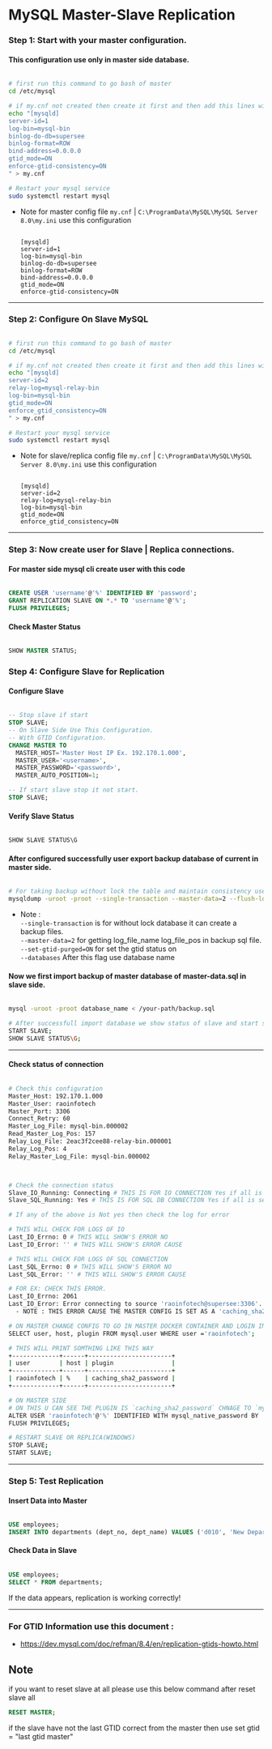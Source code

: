 # MySQL Master-Slave Replication

### Step 1: Start with your master configuration.
#### This configuration use only in master side database.

```bash

# first run this command to go bash of master
cd /etc/mysql

# if my.cnf not created then create it first and then add this lines with this code
echo "[mysqld]
server-id=1
log-bin=mysql-bin 
binlog-do-db=supersee
binlog-format=ROW
bind-address=0.0.0.0
gtid_mode=ON
enforce-gtid-consistency=ON
" > my.cnf

# Restart your mysql service
sudo systemctl restart mysql

```
- Note for master config file ` my.cnf ` | `C:\ProgramData\MySQL\MySQL Server 8.0\my.ini` use this configuration <br>
  ```

  [mysqld]
  server-id=1 
  log-bin=mysql-bin 
  binlog-do-db=supersee 
  binlog-format=ROW 
  bind-address=0.0.0.0 
  gtid_mode=ON
  enforce-gtid-consistency=ON

  ```

---

### Step 2: Configure On Slave MySQL
```bash

# first run this command to go bash of master
cd /etc/mysql

# if my.cnf not created then create it first and then add this lines with this code
echo "[mysqld]
server-id=2
relay-log=mysql-relay-bin
log-bin=mysql-bin
gtid_mode=ON
enforce_gtid_consistency=ON
" > my.cnf

# Restart your mysql service
sudo systemctl restart mysql

```
- Note for slave/replica config file ` my.cnf ` | `C:\ProgramData\MySQL\MySQL Server 8.0\my.ini` use this configuration <br>
  ```

  [mysqld]
  server-id=2
  relay-log=mysql-relay-bin
  log-bin=mysql-bin
  gtid_mode=ON
  enforce_gtid_consistency=ON

  ```

---

### Step 3: Now create user for Slave | Replica connections.
#### For master side mysql cli create user with this code
```sql

CREATE USER 'username'@'%' IDENTIFIED BY 'password';
GRANT REPLICATION SLAVE ON *.* TO 'username'@'%';
FLUSH PRIVILEGES;

```

#### Check Master Status
```sql

SHOW MASTER STATUS;

```

### Step 4: Configure Slave for Replication
#### Configure Slave
```sql

-- Stop slave if start
STOP SLAVE;
-- On Slave Side Use This Configuration.
-- With GTID Configuration.
CHANGE MASTER TO
  MASTER_HOST='Master Host IP Ex. 192.170.1.000',
  MASTER_USER='<username>',
  MASTER_PASSWORD='<password>',
  MASTER_AUTO_POSITION=1;

-- If start slave stop it not start.
STOP SLAVE;

```

#### Verify Slave Status
```sql

SHOW SLAVE STATUS\G

```

#### After configured successfully user export backup database of current in master side.
```bash

# For taking backup without lock the table and maintain consistency use this way
mysqldump -uroot -proot --single-transaction --master-data=2 --flush-logs --hex-blob --set-gtid-purged=ON --databases supersee > /your-path/backup.sql

```
- Note : <br>
`--single-transaction` is for without lock database it can create a backup files. <br>
`--master-data=2` for getting log_file_name log_file_pos in backup sql file. <br>
`--set-gtid-purged=ON` for set the gtid status on <br>
`--databases` After this flag use database name <br>

#### Now we first import backup of master database of master-data.sql in slave side.
```bash

mysql -uroot -proot database_name < /your-path/backup.sql

# After successfull import database we show status of slave and start slave if not configured use above step configure slave.
START SLAVE;
SHOW SLAVE STATUS\G;

```

---

#### Check status of connection
```bash

# Check this configuration 
Master_Host: 192.170.1.000
Master_User: raoinfotech
Master_Port: 3306
Connect_Retry: 60
Master_Log_File: mysql-bin.000002
Read_Master_Log_Pos: 157
Relay_Log_File: 2eac3f2cee88-relay-bin.000001
Relay_Log_Pos: 4
Relay_Master_Log_File: mysql-bin.000002



# Check the connection status
Slave_IO_Running: Connecting # THIS IS FOR IO CONNECTION Yes if all is set
Slave_SQL_Running: Yes # THIS IS FOR SQL DB CONNECTION Yes if all is set

# If any of the above is Not yes then check the log for error

# THIS WILL CHECK FOR LOGS OF IO
Last_IO_Errno: 0 # THIS WILL SHOW'S ERROR NO
Last_IO_Error: '' # THIS WILL SHOW'S ERROR CAUSE

# THIS WILL CHECK FOR LOGS OF SQL CONNECTION
Last_SQL_Errno: 0 # THIS WILL SHOW'S ERROR NO
Last_SQL_Error: '' # THIS WILL SHOW'S ERROR CAUSE

# FOR EX: CHECK THIS ERROR.
Last_IO_Errno: 2061
Last_IO_Error: Error connecting to source 'raoinfotech@supersee:3306'. This was attempt 1/86400, with a delay of 60 seconds between attempts. Message: Authentication plugin 'caching_sha2_password' reported error: Authentication requires secure connection.
  - NOTE : THIS ERROR CAUSE THE MASTER CONFIG IS SET AS A 'caching_sha2_password' TO FIX USE THIS

# ON MASTER CHANGE CONFIG TO GO IN MASTER DOCKER CONTAINER AND LOGIN IN MYSQL AND RUN THIS QUERY.
SELECT user, host, plugin FROM mysql.user WHERE user ='raoinfotech';

# THIS WILL PRINT SOMTHING LIKE THIS WAY
+-------------+------+-----------------------+
| user        | host | plugin                |
+-------------+------+-----------------------+
| raoinfotech | %    | caching_sha2_password |
+-------------+------+-----------------------+

# ON MASTER SIDE
# ON THIS U CAN SEE THE PLUGIN IS `caching_sha2_password` CHNAGE TO `mysql_native_password` BY THIS QUERY ON MASTER
ALTER USER 'raoinfotech'@'%' IDENTIFIED WITH mysql_native_password BY 'raoinfotech';
FLUSH PRIVILEGES;

# RESTART SLAVE OR REPLICA(WINDOWS)
STOP SLAVE;
START SLAVE;

```

---

### Step 5: Test Replication
#### Insert Data into Master
```sql

USE employees;
INSERT INTO departments (dept_no, dept_name) VALUES ('d010', 'New Department');

```

#### Check Data in Slave
```sql

USE employees;
SELECT * FROM departments;

```

If the data appears, replication is working correctly!

---

### For GTID Information use this document :
- https://dev.mysql.com/doc/refman/8.4/en/replication-gtids-howto.html

## Note 
if you want to reset slave at all please use this below command after reset slave all
```sql
RESET MASTER;
```
if the slave have not the last GTID correct from the master 
then use set gtid = "last gtid master"

